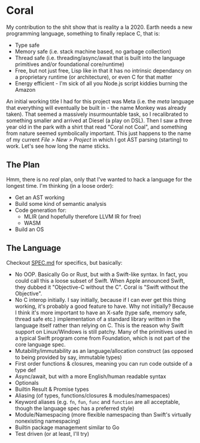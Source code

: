 # Coral

My contribution to the shit show that is reality a la 2020. Earth needs a new programming language, something to finally replace C, that is:
- Type safe
- Memory safe (i.e. stack machine based, no garbage collection)
- Thread safe (i.e. threading/async/await that is built into the language primitives and/or foundational core/runtime)
- Free, but not just free, Lisp like in that it has no intrinsic dependancy on a proprietary runtime (or architecture), or even C for that matter
- Energy efficient - I'm sick of all you Node.js script kiddies burning the Amazon

An initial working title I had for this project was Meta (i.e. the *meta* language that everything will eventually be built in - the name Monkey was already taken). That seemed a massively insurmountable task, so I recalibrated to something smaller and arrived at Diesel (a play on DSL). Then I saw a three year old in the park with a shirt that read "Coral not Coal", and something from nature seemed symbolically important. This just happens to the name of my current *File > New > Project* in which I got AST parsing (starting) to work. Let's see how long the name sticks.

## The Plan

Hmm, there is no *real* plan, only that I've wanted to hack a language for the longest time. I'm thinking (in a loose order):
- Get an AST working
- Build some kind of semantic analysis
- Code generation for:
    - MLIR (and hopefully therefore LLVM IR for free)
    - WASM
- Build an OS

## The Language

Checkout [SPEC.md](SPEC.md) for specifics, but basically:
- No OOP. Basically Go or Rust, but with a Swift-like syntax. In fact, you could call this a loose subset of Swift. When Apple announced Swift, they dubbed it "Objective-C without the C". Coral is "Swift without the Objective".
- No C interop initially. I say initially, because if I can ever get this thing working, it's probably a good feature to have. Why not initially? Because I think it's more important to have an X-safe (type safe, memory safe, thread safe etc.) implementation of a standard library written in the language itself rather than relying on C. This is the reason why Swift support on Linux/Windows is still patchy. Many of the primitives used in a typical Swift program come from Foundation, which is not part of the core language spec.
- Mutability/immutability as an language/allocation construct (as opposed to being provided by say, immutable types)
- First order functions & closures, meaning you can run code outside of a type def
- Async/await, but with a more English/human readable syntax
- Optionals
- Builtin Result & Promise types
- Aliasing (of types, functions/closures & modules/namespaces)
- Keyword aliases (e.g. `fn`, `fun`, `func` and `function` are all acceptable, though the language spec has a preferred style)
- Module/Namespacing (more flexible namespacing than Swift's virtually nonexisting namespacing) 
- Builtin package management similar to Go
- Test driven (or at least, I'll try)

